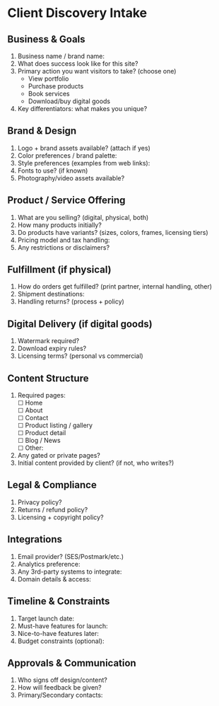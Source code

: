 # Client Discovery Intake

## Business & Goals
1. Business name / brand name:
2. What does success look like for this site?
3. Primary action you want visitors to take? (choose one)
   - View portfolio
   - Purchase products
   - Book services
   - Download/buy digital goods
4. Key differentiators: what makes you unique?

## Brand & Design
1. Logo + brand assets available? (attach if yes)
2. Color preferences / brand palette:
3. Style preferences (examples from web links):
4. Fonts to use? (if known)
5. Photography/video assets available?

## Product / Service Offering
1. What are you selling? (digital, physical, both)
2. How many products initially?
3. Do products have variants? (sizes, colors, frames, licensing tiers)
4. Pricing model and tax handling:
5. Any restrictions or disclaimers?

## Fulfillment (if physical)
1. How do orders get fulfilled? (print partner, internal handling, other)
2. Shipment destinations:
3. Handling returns? (process + policy)

## Digital Delivery (if digital goods)
1. Watermark required?
2. Download expiry rules?
3. Licensing terms? (personal vs commercial)

## Content Structure
1. Required pages:  
   ☐ Home  
   ☐ About  
   ☐ Contact  
   ☐ Product listing / gallery  
   ☐ Product detail  
   ☐ Blog / News  
   ☐ Other:
2. Any gated or private pages?
3. Initial content provided by client? (if not, who writes?)

## Legal & Compliance
1. Privacy policy?
2. Returns / refund policy?
3. Licensing + copyright policy?

## Integrations
1. Email provider? (SES/Postmark/etc.)
2. Analytics preference:
3. Any 3rd-party systems to integrate:
4. Domain details & access:

## Timeline & Constraints
1. Target launch date:
2. Must-have features for launch:
3. Nice-to-have features later:
4. Budget constraints (optional):

## Approvals & Communication
1. Who signs off design/content?
2. How will feedback be given?
3. Primary/Secondary contacts:

